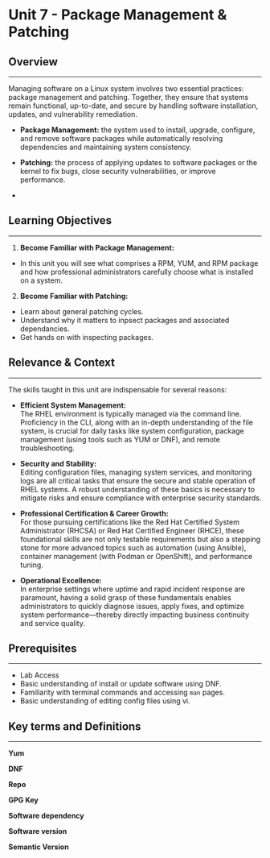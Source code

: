 # Unit 7 - Package Management & Patching

## Overview

---

Managing software on a Linux system involves two essential practices: package management and patching. Together, they ensure that systems remain functional, up-to-date, and secure by handling software installation, updates, and vulnerability remediation. 

- **Package Management:** the system used to install, upgrade, configure, and remove software packages while automatically resolving dependencies and maintaining system consistency.

- **Patching:** the process of applying updates to software packages or the kernel to fix bugs, close security vulnerabilities, or improve performance.

-

## Learning Objectives

---

1. **Become Familiar with Package Management:**

- In this unit you will see what comprises a RPM, YUM, and RPM package and how professional administrators carefully choose what is installed on a system.

2. **Become Familiar with Patching:**

- Learn about general patching cycles.
- Understand why it matters to inpsect packages and associated dependancies.
- Get hands on with inspecting packages.

## Relevance & Context

---

The skills taught in this unit are indispensable for several reasons:

- **Efficient System Management:**  
The RHEL environment is typically managed via the command line. Proficiency in the CLI, along with an in-depth understanding of the file system, is crucial for daily tasks like system configuration, package management (using tools such as YUM or DNF), and remote troubleshooting.

- **Security and Stability:**  
Editing configuration files, managing system services, and monitoring logs are all critical tasks that ensure the secure and stable operation of RHEL systems. A robust understanding of these basics is necessary to mitigate risks and ensure compliance with enterprise security standards.

- **Professional Certification & Career Growth:**  
For those pursuing certifications like the Red Hat Certified System Administrator (RHCSA) or Red Hat Certified Engineer (RHCE), these foundational skills are not only testable requirements but also a stepping stone for more advanced topics such as automation (using Ansible), container management (with Podman or OpenShift), and performance tuning.

- **Operational Excellence:**  
In enterprise settings where uptime and rapid incident response are paramount, having a solid grasp of these fundamentals enables administrators to quickly diagnose issues, apply fixes, and optimize system performance—thereby directly impacting business continuity and service quality.

## Prerequisites

---

- Lab Access
- Basic understanding of install or update software using DNF.
- Familiarity with terminal commands and accessing `man` pages.
- Basic understanding of editing config files using vi.

## Key terms and Definitions

---

**Yum**

**DNF**

**Repo**

**GPG Key**

**Software dependency**

**Software version**

**Semantic Version**
